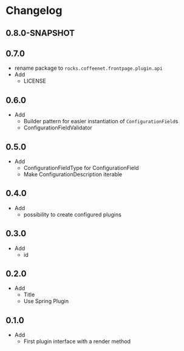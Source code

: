 # Changelog

## 0.8.0-SNAPSHOT

## 0.7.0

* rename package to `rocks.coffeenet.frontpage.plugin.api`
* Add
  * LICENSE

## 0.6.0

* Add
  * Builder pattern for easier instantiation
    of `ConfigurationField`s
  * ConfigurationFieldValidator

## 0.5.0

* Add
  * ConfigurationFieldType for ConfigurationField
  * Make ConfigurationDescription iterable

## 0.4.0

* Add
  * possibility to create configured plugins

## 0.3.0

* Add
  * id

## 0.2.0

* Add
  * Title
  * Use Spring Plugin


## 0.1.0

* Add
  * First plugin interface with a render method
